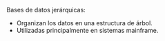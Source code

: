 Bases de datos jerárquicas:
   - Organizan los datos en una estructura de árbol.
   - Utilizadas principalmente en sistemas mainframe.